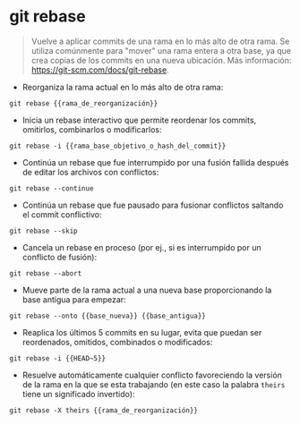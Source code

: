 # git rebase

> Vuelve a aplicar commits de una rama en lo más alto de otra rama.
> Se utiliza comúnmente para "mover" una rama entera a otra base, ya que crea copias de los commits en una nueva ubicación.
> Más información: <https://git-scm.com/docs/git-rebase>.

- Reorganiza la rama actual en lo más alto de otra rama:

`git rebase {{rama_de_reorganización}}`

- Inicia un rebase interactivo que permite reordenar los commits, omitirlos, combinarlos o modificarlos:

`git rebase -i {{rama_base_objetivo_o_hash_del_commit}}`

- Continúa un rebase que fue interrumpido por una fusión fallida después de editar los archivos con conflictos:

`git rebase --continue`

- Continúa un rebase que fue pausado para fusionar conflictos saltando el commit conflictivo:

`git rebase --skip`

- Cancela un rebase en proceso (por ej., si es interrumpido por un conflicto de fusión):

`git rebase --abort`

- Mueve parte de la rama actual a una nueva base proporcionando la base antigua para empezar:

`git rebase --onto {{base_nueva}} {{base_antigua}}`

- Reaplica los últimos 5 commits en su lugar, evita que puedan ser reordenados, omitidos, combinados o modificados:

`git rebase -i {{HEAD~5}}`

- Resuelve automáticamente cualquier conflicto favoreciendo la versión de la rama en la que se esta trabajando (en este caso la palabra `theirs` tiene un significado invertido):

`git rebase -X theirs {{rama_de_reorganización}}`
